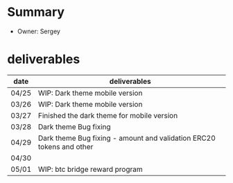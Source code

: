 # Summary
* Owner: Sergey

# deliverables
| date  | deliverables |
|--- | ---|
| 04/25  | WIP: Dark theme mobile version |
| 03/26  | WIP: Dark theme mobile version |
| 03/27  | Finished the dark theme for mobile version |
| 03/28  | Dark theme Bug fixing |
| 04/29  | Dark theme Bug fixing - amount and validation ERC20 tokens and other  |
| 04/30  |  |
| 05/01  | WIP: btc bridge reward program |

